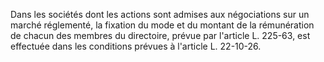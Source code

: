 Dans les sociétés dont les actions sont admises aux négociations sur un marché réglementé, la fixation du mode et du montant de la rémunération de chacun des membres du directoire, prévue par l'article L. 225-63, est effectuée dans les conditions prévues à l'article L. 22-10-26.
